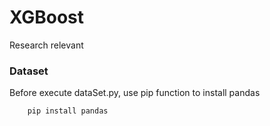 # XGBoost
Research relevant

### Dataset
Before execute dataSet.py, use pip function to install pandas
```
    pip install pandas
```
